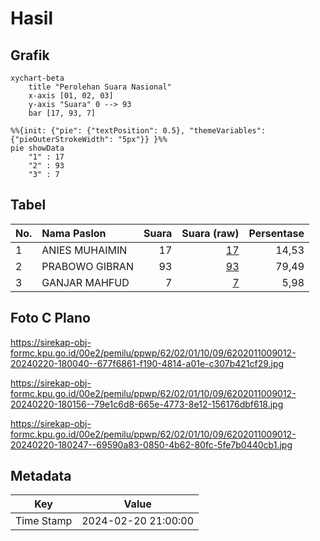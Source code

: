 # Hasil

## Grafik

```mermaid
xychart-beta
    title "Perolehan Suara Nasional"
    x-axis [01, 02, 03]
    y-axis "Suara" 0 --> 93
    bar [17, 93, 7]
```

```mermaid
%%{init: {"pie": {"textPosition": 0.5}, "themeVariables": {"pieOuterStrokeWidth": "5px"}} }%%
pie showData
    "1" : 17
    "2" : 93
    "3" : 7
```

## Tabel

| No. | Nama Paslon    | Suara | Suara (raw) | Persentase |
|:--- |:-------------- | -----:| -----------:| ----------:|
| 1   | ANIES MUHAIMIN | 17    | [17][p-1]   | 14,53      |
| 2   | PRABOWO GIBRAN | 93    | [93][p-2]   | 79,49      |
| 3   | GANJAR MAHFUD  | 7     | [7][p-3]    | 5,98       |


[p-1]: https://github.com/gigit-pemilu/pemilu-2024/blob/main/pilpres/hitung-suara/sub/62-kalimantan-tengah/sub/02-kotawaringin-timur/sub/01-kota-besi/sub/1009-kota-besi-hulu/sub/012-tps/sub/paslon-1.txt
[p-2]: https://github.com/gigit-pemilu/pemilu-2024/blob/main/pilpres/hitung-suara/sub/62-kalimantan-tengah/sub/02-kotawaringin-timur/sub/01-kota-besi/sub/1009-kota-besi-hulu/sub/012-tps/sub/paslon-2.txt
[p-3]: https://github.com/gigit-pemilu/pemilu-2024/blob/main/pilpres/hitung-suara/sub/62-kalimantan-tengah/sub/02-kotawaringin-timur/sub/01-kota-besi/sub/1009-kota-besi-hulu/sub/012-tps/sub/paslon-3.txt

## Foto C Plano

https://sirekap-obj-formc.kpu.go.id/00e2/pemilu/ppwp/62/02/01/10/09/6202011009012-20240220-180040--677f6861-f190-4814-a01e-c307b421cf29.jpg

https://sirekap-obj-formc.kpu.go.id/00e2/pemilu/ppwp/62/02/01/10/09/6202011009012-20240220-180156--79e1c6d8-665e-4773-8e12-156176dbf618.jpg

https://sirekap-obj-formc.kpu.go.id/00e2/pemilu/ppwp/62/02/01/10/09/6202011009012-20240220-180247--69590a83-0850-4b62-80fc-5fe7b0440cb1.jpg


## Metadata

| Key        | Value               |
| ---------- | ------------------- |
| Time Stamp | 2024-02-20 21:00:00 |



